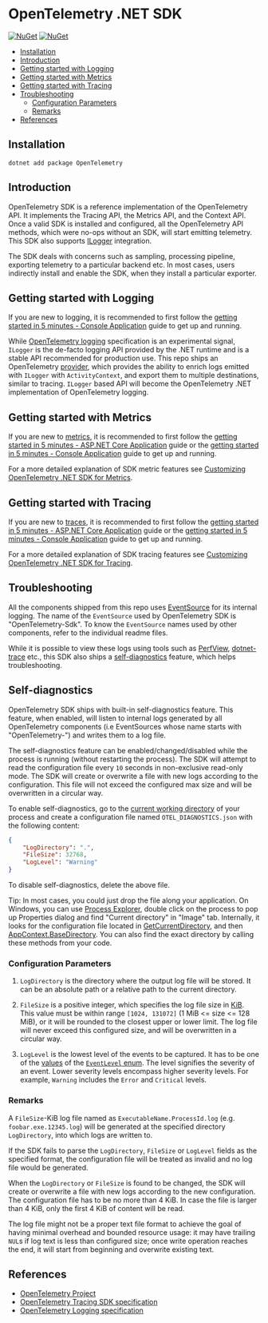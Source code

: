 # OpenTelemetry .NET SDK

[![NuGet](https://img.shields.io/nuget/v/OpenTelemetry.svg)](https://www.nuget.org/packages/OpenTelemetry)
[![NuGet](https://img.shields.io/nuget/dt/OpenTelemetry.svg)](https://www.nuget.org/packages/OpenTelemetry)

* [Installation](#installation)
* [Introduction](#introduction)
* [Getting started with Logging](#getting-started-with-logging)
* [Getting started with Metrics](#getting-started-with-metrics)
* [Getting started with Tracing](#getting-started-with-tracing)
* [Troubleshooting](#troubleshooting)
  * [Configuration Parameters](#configuration-parameters)
  * [Remarks](#remarks)
* [References](#references)

## Installation

```shell
dotnet add package OpenTelemetry
```

## Introduction

OpenTelemetry SDK is a reference implementation of the OpenTelemetry API. It
implements the Tracing API, the Metrics API, and the Context API.  Once a valid
SDK is installed and configured, all the OpenTelemetry API methods, which were
no-ops without an SDK, will start emitting telemetry.
This SDK also supports [ILogger](https://docs.microsoft.com/dotnet/api/microsoft.extensions.logging.ilogger)
integration.

The SDK deals with concerns such as sampling, processing pipeline, exporting
telemetry to a particular backend etc. In most cases, users indirectly install
and enable the SDK, when they install a particular exporter.

## Getting started with Logging

If you are new to logging, it is recommended to first follow the [getting
started in 5 minutes - Console
Application](../../docs/logs/getting-started-console/README.md) guide to get up
and running.

While [OpenTelemetry
logging](https://github.com/open-telemetry/opentelemetry-specification/blob/main/specification/logs/README.md)
specification is an experimental signal, `ILogger` is the de-facto logging API
provided by the .NET runtime and is a stable API recommended for production use.
This repo ships an OpenTelemetry
[provider](https://docs.microsoft.com/dotnet/core/extensions/logging-providers),
which provides the ability to enrich logs emitted with `ILogger` with
`ActivityContext`, and export them to multiple destinations, similar to tracing.
`ILogger` based API will become the OpenTelemetry .NET implementation of
OpenTelemetry logging.

## Getting started with Metrics

If you are new to
[metrics](https://github.com/open-telemetry/opentelemetry-specification/blob/main/specification/metrics/sdk.md),
it is recommended to first follow the [getting started in 5 minutes - ASP.NET
Core Application](../../docs/metrics/getting-started-aspnetcore/README.md) guide
or the [getting started in 5 minutes - Console
Application](../../docs/metrics/getting-started-console/README.md) guide to get up
and running.

For a more detailed explanation of SDK metric features see [Customizing
OpenTelemetry .NET SDK for
Metrics](../../docs/metrics/customizing-the-sdk/README.md).

## Getting started with Tracing

If you are new to
[traces](https://github.com/open-telemetry/opentelemetry-specification/blob/main/specification/trace/sdk.md),
it is recommended to first follow the [getting started in 5 minutes - ASP.NET
Core Application](../../docs/trace/getting-started-aspnetcore/README.md) guide
or the [getting started in 5 minutes - Console
Application](../../docs/trace/getting-started-console/README.md) guide to get up
and running.

For a more detailed explanation of SDK tracing features see [Customizing
OpenTelemetry .NET SDK for
Tracing](../../docs/trace/customizing-the-sdk/README.md).

## Troubleshooting

All the components shipped from this repo uses
[EventSource](https://docs.microsoft.com/dotnet/api/system.diagnostics.tracing.eventsource)
for its internal logging. The name of the `EventSource` used by OpenTelemetry
SDK is "OpenTelemetry-Sdk". To know the `EventSource` names used by other
components, refer to the individual readme files.

While it is possible to view these logs using tools such as
[PerfView](https://github.com/microsoft/perfview),
[dotnet-trace](https://docs.microsoft.com/dotnet/core/diagnostics/dotnet-trace)
etc., this SDK also ships a [self-diagnostics](#self-diagnostics) feature, which
helps troubleshooting.

## Self-diagnostics

OpenTelemetry SDK ships with built-in self-diagnostics feature. This feature,
when enabled, will listen to internal logs generated by all OpenTelemetry
components (i.e EventSources whose name starts with "OpenTelemetry-") and writes
them to a log file.

The self-diagnostics feature can be enabled/changed/disabled while the process
is running (without restarting the process). The SDK will attempt to read the
configuration file every `10` seconds in non-exclusive read-only mode. The SDK
will create or overwrite a file with new logs according to the configuration.
This file will not exceed the configured max size and will be overwritten in a
circular way.

To enable self-diagnostics, go to the
[current working directory](https://en.wikipedia.org/wiki/Working_directory) of
your process and create a configuration file named `OTEL_DIAGNOSTICS.json` with
the following content:

```json
{
    "LogDirectory": ".",
    "FileSize": 32768,
    "LogLevel": "Warning"
}
```

To disable self-diagnostics, delete the above file.

Tip: In most cases, you could just drop the file along your application.
On Windows, you can use [Process Explorer](https://docs.microsoft.com/sysinternals/downloads/process-explorer),
double click on the process to pop up Properties dialog and find "Current
directory" in "Image" tab.
Internally, it looks for the configuration file located in
[GetCurrentDirectory](https://docs.microsoft.com/dotnet/api/system.io.directory.getcurrentdirectory),
and then [AppContext.BaseDirectory](https://docs.microsoft.com/dotnet/api/system.appcontext.basedirectory).
You can also find the exact directory by calling these methods from your code.

### Configuration Parameters

1. `LogDirectory` is the directory where the output log file will be stored. It
   can be an absolute path or a relative path to the current directory.

2. `FileSize` is a positive integer, which specifies the log file size in
   [KiB](https://en.wikipedia.org/wiki/Kibibyte). This value must be within
   range `[1024, 131072]` (1 MiB \<= size \<= 128 MiB), or it will be rounded to
   the closest upper or lower limit. The log file will never exceed this
   configured size, and will be overwritten in a circular way.

3. `LogLevel` is the lowest level of the events to be captured. It has to be one
   of the
   [values](https://docs.microsoft.com/dotnet/api/system.diagnostics.tracing.eventlevel#fields)
   of the [`EventLevel`
   enum](https://docs.microsoft.com/dotnet/api/system.diagnostics.tracing.eventlevel).
   The level signifies the severity of an event. Lower severity levels encompass
   higher severity levels. For example, `Warning` includes the `Error` and
   `Critical` levels.

### Remarks

A `FileSize`-KiB log file named as `ExecutableName.ProcessId.log` (e.g.
`foobar.exe.12345.log`) will be generated at the specified directory
`LogDirectory`, into which logs are written to.

If the SDK fails to parse the `LogDirectory`, `FileSize` or `LogLevel` fields as
the specified format, the configuration file will be treated as invalid and no
log file would be generated.

When the `LogDirectory` or `FileSize` is found to be changed, the SDK will create
or overwrite a file with new logs according to the new configuration. The
configuration file has to be no more than 4 KiB. In case the file is larger than
4 KiB, only the first 4 KiB of content will be read.

The log file might not be a proper text file format to achieve the goal of having
minimal overhead and bounded resource usage: it may have trailing `NUL`s if log
text is less than configured size; once write operation reaches the end, it will
start from beginning and overwrite existing text.

## References

* [OpenTelemetry Project](https://opentelemetry.io/)
* [OpenTelemetry Tracing SDK specification](https://github.com/open-telemetry/opentelemetry-specification/blob/main/specification/trace/sdk.md)
* [OpenTelemetry Logging specification](https://github.com/open-telemetry/opentelemetry-specification/blob/main/specification/logs/README.md)

